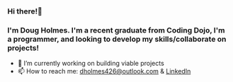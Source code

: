 ### Hi there!👋

### I'm Doug Holmes. I'm a recent graduate from Coding Dojo, I'm a programmer, and looking to develop my skills/collaborate on projects!


- 🔭 I’m currently working on building viable projects 
- 📫 How to reach me: dholmes426@outlook.com & [LinkedIn](https://www.linkedin.com/in/douglholmes/) 

